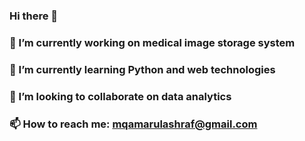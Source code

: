 ### Hi there 👋
### 🔭 I’m currently working on medical image storage system
### 🌱 I’m currently learning Python and web technologies
### 👯 I’m looking to collaborate on data analytics
### 📫 How to reach me: mqamarulashraf@gmail.com
<!--
**hmtschnk/hmtschnk** is a ✨ _special_ ✨ repository because its `README.md` (this file) appears on your GitHub profile.

Here are some ideas to get you started:

- 🔭 I’m currently working on medical image storage system
- 🌱 I’m currently learning Python and web technologies
- 👯 I’m looking to collaborate on data analytics
- 📫 How to reach me: mqamarulashraf@gmail.com
